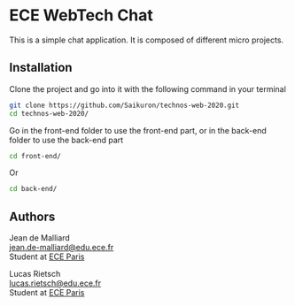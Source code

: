 
# ECE WebTech Chat

This is a simple chat application. It is composed of different micro projects.

## Installation

Clone the project and go into it with the following command in your terminal

```bash
git clone https://github.com/Saikuron/technos-web-2020.git
cd technos-web-2020/
```

Go in the front-end folder to use the front-end part, or in the back-end folder to use the back-end part

```bash
cd front-end/
```
Or
```bash
cd back-end/
```

## Authors

Jean de Malliard <br>
jean.de-malliard@edu.ece.fr<br>
Student at [ECE Paris](https://www.ece.fr)

Lucas Rietsch <br>
lucas.rietsch@edu.ece.fr <br>
Student at [ECE Paris](https://www.ece.fr)
